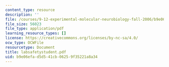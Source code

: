 ```yaml
---
content_type: resource
description: ''
file: /courses/9-12-experimental-molecular-neurobiology-fall-2006/b9e06efad5d541cb06259f35221a8a34_labsafetystudent.pdf
file_size: 56023
file_type: application/pdf
learning_resource_types: []
license: https://creativecommons.org/licenses/by-nc-sa/4.0/
ocw_type: OCWFile
resourcetype: Document
title: labsafetystudent.pdf
uid: b9e06efa-d5d5-41cb-0625-9f35221a8a34
---
```

